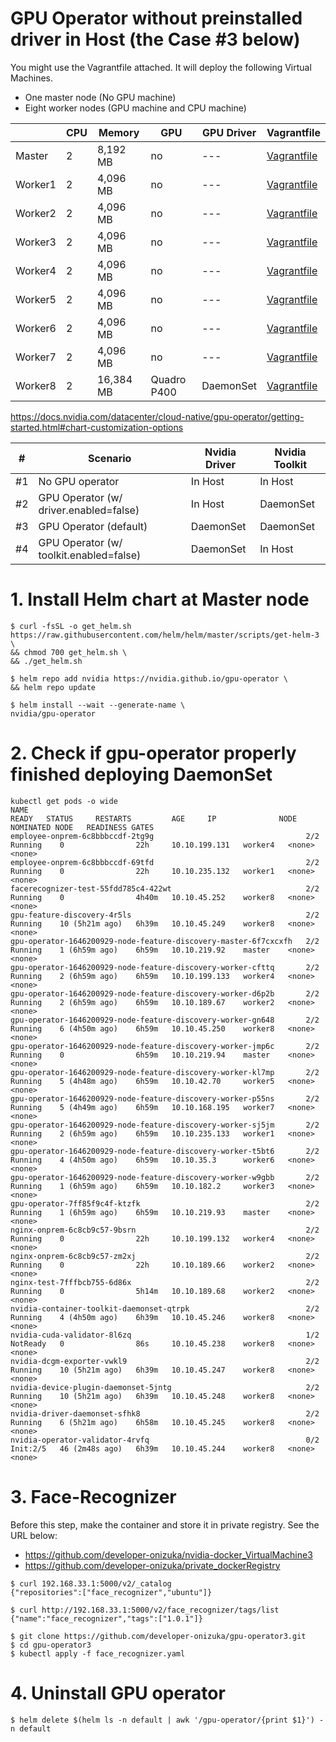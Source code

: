 # GPU Operator without preinstalled driver in Host (the Case #3 below)

You might use the Vagrantfile attached. It will deploy the following Virtual Machines.
- One master node (No GPU machine)
- Eight worker nodes (GPU machine and CPU machine)

|  | CPU | Memory | GPU | GPU Driver | Vagrantfile |
| --- | --- | --- | --- | --- | --- |
| Master | 2 | 8,192 MB | no | --- | [Vagrantfile](https://github.com/developer-onizuka/gpu-operator4/tree/master/precision3620/Vagrantfile) |
| Worker1 | 2 | 4,096 MB | no | --- | [Vagrantfile](https://github.com/developer-onizuka/gpu-operator4/tree/master/optiplex3050/Vagrantfile) |
| Worker2 | 2 | 4,096 MB | no | --- | [Vagrantfile](https://github.com/developer-onizuka/gpu-operator4/tree/master/optiplex3050/Vagrantfile) |
| Worker3 | 2 | 4,096 MB | no | --- | [Vagrantfile](https://github.com/developer-onizuka/gpu-operator4/tree/master/optiplex3050/Vagrantfile) |
| Worker4 | 2 | 4,096 MB | no | --- | [Vagrantfile](https://github.com/developer-onizuka/gpu-operator4/tree/master/optiplex3050/Vagrantfile) |
| Worker5 | 2 | 4,096 MB | no | --- | [Vagrantfile](https://github.com/developer-onizuka/gpu-operator4/tree/master/optiplex5050/Vagrantfile) |
| Worker6 | 2 | 4,096 MB | no | --- | [Vagrantfile](https://github.com/developer-onizuka/gpu-operator4/tree/master/optiplex5050/Vagrantfile) |
| Worker7 | 2 | 4,096 MB | no | --- | [Vagrantfile](https://github.com/developer-onizuka/gpu-operator4/tree/master/optiplex5050/Vagrantfile) |
| Worker8 | 2 | 16,384 MB | Quadro P400 | DaemonSet | [Vagrantfile](https://github.com/developer-onizuka/gpu-operator4/tree/master/optiplex5050/Vagrantfile) |

https://docs.nvidia.com/datacenter/cloud-native/gpu-operator/getting-started.html#chart-customization-options

| # | Scenario | Nvidia Driver | Nvidia Toolkit |
| --- | --- | --- | --- |
| #1 | No GPU operator | In Host | In Host |
| #2 | GPU Operator (w/ driver.enabled=false) | In Host | DaemonSet |
| #3 | GPU Operator (default) | DaemonSet | DaemonSet |
| #4 | GPU Operator (w/ toolkit.enabled=false) | DaemonSet | In Host |


# 1. Install Helm chart at Master node
```
$ curl -fsSL -o get_helm.sh https://raw.githubusercontent.com/helm/helm/master/scripts/get-helm-3 \
&& chmod 700 get_helm.sh \
&& ./get_helm.sh

$ helm repo add nvidia https://nvidia.github.io/gpu-operator \
&& helm repo update

$ helm install --wait --generate-name \
nvidia/gpu-operator
```

# 2. Check if gpu-operator properly finished deploying DaemonSet
```
kubectl get pods -o wide
NAME                                                              READY   STATUS     RESTARTS         AGE     IP              NODE      NOMINATED NODE   READINESS GATES
employee-onprem-6c8bbbccdf-2tg9g                                  2/2     Running    0                22h     10.10.199.131   worker4   <none>           <none>
employee-onprem-6c8bbbccdf-69tfd                                  2/2     Running    0                22h     10.10.235.132   worker1   <none>           <none>
facerecognizer-test-55fdd785c4-422wt                              2/2     Running    0                4h40m   10.10.45.252    worker8   <none>           <none>
gpu-feature-discovery-4r5ls                                       2/2     Running    10 (5h21m ago)   6h39m   10.10.45.249    worker8   <none>           <none>
gpu-operator-1646200929-node-feature-discovery-master-6f7cxcxfh   2/2     Running    1 (6h59m ago)    6h59m   10.10.219.92    master    <none>           <none>
gpu-operator-1646200929-node-feature-discovery-worker-cfttq       2/2     Running    2 (6h59m ago)    6h59m   10.10.199.133   worker4   <none>           <none>
gpu-operator-1646200929-node-feature-discovery-worker-d6p2b       2/2     Running    2 (6h59m ago)    6h59m   10.10.189.67    worker2   <none>           <none>
gpu-operator-1646200929-node-feature-discovery-worker-gn648       2/2     Running    6 (4h50m ago)    6h59m   10.10.45.250    worker8   <none>           <none>
gpu-operator-1646200929-node-feature-discovery-worker-jmp6c       2/2     Running    0                6h59m   10.10.219.94    master    <none>           <none>
gpu-operator-1646200929-node-feature-discovery-worker-kl7mp       2/2     Running    5 (4h48m ago)    6h59m   10.10.42.70     worker5   <none>           <none>
gpu-operator-1646200929-node-feature-discovery-worker-p55ns       2/2     Running    5 (4h49m ago)    6h59m   10.10.168.195   worker7   <none>           <none>
gpu-operator-1646200929-node-feature-discovery-worker-sj5jm       2/2     Running    2 (6h59m ago)    6h59m   10.10.235.133   worker1   <none>           <none>
gpu-operator-1646200929-node-feature-discovery-worker-t5bt6       2/2     Running    4 (4h50m ago)    6h59m   10.10.35.3      worker6   <none>           <none>
gpu-operator-1646200929-node-feature-discovery-worker-w9gbb       2/2     Running    1 (6h59m ago)    6h59m   10.10.182.2     worker3   <none>           <none>
gpu-operator-7ff85f9c4f-ktzfk                                     2/2     Running    1 (6h59m ago)    6h59m   10.10.219.93    master    <none>           <none>
nginx-onprem-6c8cb9c57-9bsrn                                      2/2     Running    0                22h     10.10.199.132   worker4   <none>           <none>
nginx-onprem-6c8cb9c57-zm2xj                                      2/2     Running    0                22h     10.10.189.66    worker2   <none>           <none>
nginx-test-7fffbcb755-6d86x                                       2/2     Running    0                5h14m   10.10.189.68    worker2   <none>           <none>
nvidia-container-toolkit-daemonset-qtrpk                          2/2     Running    4 (4h50m ago)    6h39m   10.10.45.246    worker8   <none>           <none>
nvidia-cuda-validator-8l6zq                                       1/2     NotReady   0                86s     10.10.45.238    worker8   <none>           <none>
nvidia-dcgm-exporter-vwkl9                                        2/2     Running    10 (5h21m ago)   6h39m   10.10.45.247    worker8   <none>           <none>
nvidia-device-plugin-daemonset-5jntg                              2/2     Running    10 (5h21m ago)   6h39m   10.10.45.248    worker8   <none>           <none>
nvidia-driver-daemonset-sfhk8                                     2/2     Running    6 (5h21m ago)    6h58m   10.10.45.245    worker8   <none>           <none>
nvidia-operator-validator-4rvfq                                   0/2     Init:2/5   46 (2m48s ago)   6h39m   10.10.45.244    worker8   <none>           <none>
```

# 3. Face-Recognizer
Before this step, make the container and store it in private registry. See the URL below:
- https://github.com/developer-onizuka/nvidia-docker_VirtualMachine3
- https://github.com/developer-onizuka/private_dockerRegistry
```
$ curl 192.168.33.1:5000/v2/_catalog
{"repositories":["face_recognizer","ubuntu"]}

$ curl http://192.168.33.1:5000/v2/face_recognizer/tags/list
{"name":"face_recognizer","tags":["1.0.1"]}

$ git clone https://github.com/developer-onizuka/gpu-operator3.git
$ cd gpu-operator3
$ kubectl apply -f face_recognizer.yaml
```	
	
# 4. Uninstall GPU operator
```
$ helm delete $(helm ls -n default | awk '/gpu-operator/{print $1}') -n default
```


